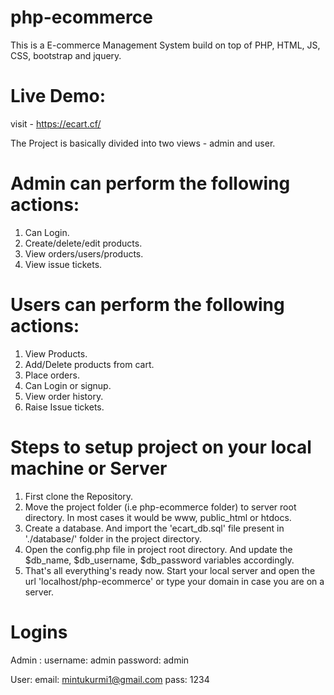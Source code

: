 # php-ecommerce
This is a E-commerce Management System build on top of PHP, HTML, JS, CSS, bootstrap and jquery.

# Live Demo:
visit - https://ecart.cf/

The Project is basically divided into two views - admin and user.

# Admin can perform the following actions:
1. Can Login.
2. Create/delete/edit products.
3. View orders/users/products.
4. View issue tickets.

# Users can perform the following actions:
1. View Products.
2. Add/Delete products from cart.
3. Place orders.
4. Can Login or signup.
5. View order history.
6. Raise Issue tickets.

# Steps to setup project on your local machine or Server
1. First clone the Repository.
2. Move the project folder (i.e php-ecommerce folder) to server root directory. In most cases it would be www, public_html or htdocs.
3. Create a database. And import the 'ecart_db.sql' file present in './database/' folder in the project directory.
4. Open the config.php file in project root directory. And update the $db_name, $db_username, $db_password variables accordingly.
5. That's all everything's ready now. Start your local server and open the url 'localhost/php-ecommerce' or type your domain in case you are on a server.

# Logins
Admin :
username: admin
password: admin

User:
email: mintukurmi1@gmail.com
pass: 1234
